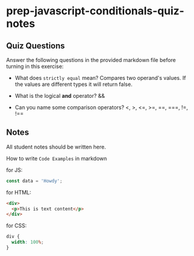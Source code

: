 # prep-javascript-conditionals-quiz-notes

## Quiz Questions

Answer the following questions in the provided markdown file before turning in this exercise:

- What does `strictly equal` mean?
  Compares two operand's values. If the values are different types it will return false.

- What is the logical **and** operator?
  &&

- Can you name some comparison operators?
  <, >, <=, >=, ==, ===, !=, !==

## Notes

All student notes should be written here.

How to write `Code Examples` in markdown

for JS:

```javascript
const data = 'Howdy';
```

for HTML:

```html
<div>
  <p>This is text content</p>
</div>
```

for CSS:

```css
div {
  width: 100%;
}
```
